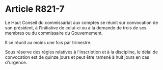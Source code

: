 # Article R821-7

Le Haut Conseil du commissariat aux comptes se réunit sur convocation de son président, à l'initiative de celui-ci ou à la demande de trois de ses membres ou du commissaire du Gouvernement.

Il se réunit au moins une fois par trimestre.

Sous réserve des règles relatives à l'inscription et à la discipline, le délai de convocation est de quinze jours et peut être ramené à huit jours en cas d'urgence.
